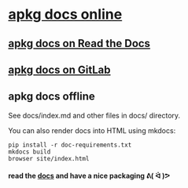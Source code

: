 # [apkg docs online][upstream-docs]

## [apkg docs on Read the Docs][docs]

## [apkg docs on GitLab](https://gitlab.nic.cz/packaging/apkg/-/blob/master/docs/README.md)

## apkg docs offline

See docs/index.md and other files in docs/ directory.

You can also render docs into HTML using mkdocs:

    pip install -r doc-requirements.txt
    mkdocs build
    browser site/index.html

#### read the [docs] and have a nice packaging ᕕ( ᐛ )ᕗ

[docs]: https://apkg.rtfd.io
[upstream-docs]: https://pkg.labs.nic.cz/pages/apkg
